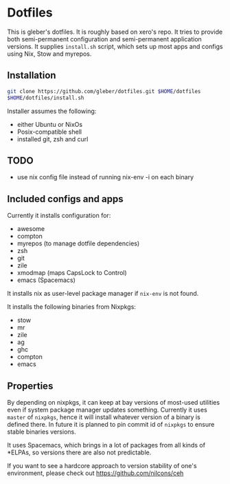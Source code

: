 # Dotfiles

This is gleber's dotfiles. It is roughly based on xero's repo. It tries to
provide both semi-permanent configuration and semi-permanent application
versions. It supplies `install.sh` script, which sets up most apps and
configs using Nix, Stow and myrepos.

## Installation

```sh
git clone https://github.com/gleber/dotfiles.git $HOME/dotfiles
$HOME/dotfiles/install.sh
```

Installer assumes the following:

* either Ubuntu or NixOs
* Posix-compatible shell
* installed git, zsh and curl

## TODO

* use nix config file instead of running nix-env -i on each binary

## Included configs and apps

Currently it installs configuration for:

* awesome
* compton
* myrepos (to manage dotfile dependencies)
* zsh
* git
* zile
* xmodmap (maps CapsLock to Control)
* emacs (Spacemacs)

It installs nix as user-level package manager if `nix-env` is not found.

It installs the following binaries from Nixpkgs:

* stow
* mr
* zile
* ag
* ghc
* compton
* emacs

## Properties

By depending on nixpkgs, it can keep at bay versions of most-used utilities even
if system package manager updates something. Currently it uses `master` of
`nixpkgs`, hence it will install whatever version of a binary is defined there.
In future it is planned to pin commit id of `nixpkgs` to ensure stable binaries
versions.

It uses Spacemacs, which brings in a lot of packages from all kinds of *ELPAs,
so versions there are also not predictable.

If you want to see a hardcore approach to version stability of one's
environment, please check out https://github.com/nilcons/ceh
